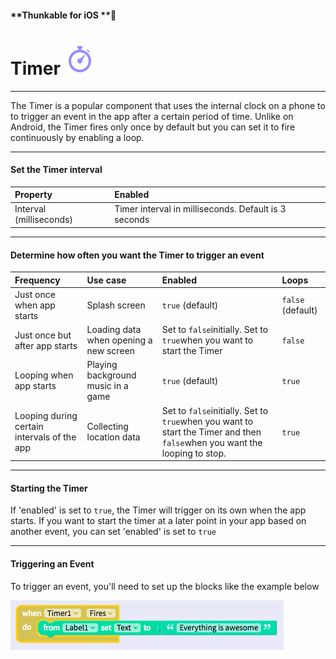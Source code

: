 #### **Thunkable for iOS **

# Timer ![](/assets/iOSviewIconTimer.png)

---

The Timer is a popular component that uses the internal clock on a phone to to trigger an event in the app after a certain period of time. Unlike on Android, the Timer fires only once by default but you can set it to fire continuously by enabling a loop.

---

#### Set the Timer interval

| Property | Enabled |
| :--- | :--- |
| Interval \(milliseconds\) | Timer interval in milliseconds. Default is 3 seconds |

---

#### Determine how often you want the Timer to trigger an event

| Frequency | Use case | Enabled | Loops |
| :--- | :--- | :--- | :--- |
| Just once when app starts | Splash screen | `true` \(default\) | `false` \(default\) |
| Just once but after app starts | Loading data when opening a new screen | Set to `false`initially. Set to `true`when you want to start the Timer | `false` |
| Looping when app starts | Playing background music in a game | `true` \(default\) | `true` |
| Looping during certain intervals of the app | Collecting location data | Set to `false`initially. Set to `true`when you want to start the Timer and then `false`when you want the looping to stop. | `true` |

---

#### Starting the Timer

If 'enabled' is set to `true`, the Timer will trigger on its own when the app starts. If you want to start the timer at a later point in your app based on another event, you can set 'enabled' is set to `true`

---

#### Triggering an Event

To trigger an event, you'll need to set up the blocks like the example below

![](/assets/timer-ios-fig-1.png)

